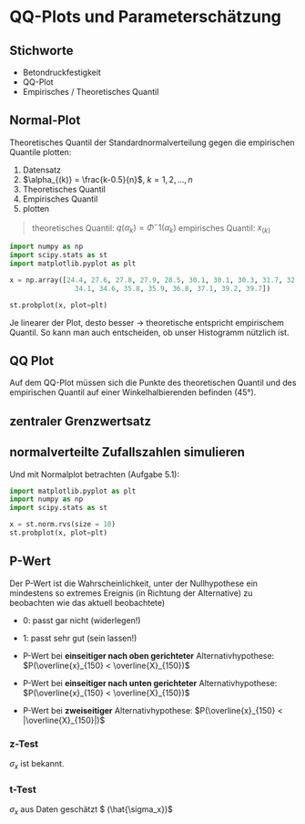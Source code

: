 # QQ-Plots und Parameterschätzung

## Stichworte

* Betondruckfestigkeit
* QQ-Plot
* Empirisches / Theoretisches Quantil

## Normal-Plot

Theoretisches Quantil der Standardnormalverteilung gegen die empirischen Quantile plotten: 

1. Datensatz
2. $\alpha_{(k)} = \frac{k-0.5}{n}$, $k = 1, 2, ..., n$
3. Theoretisches Quantil
4. Empirisches Quantil
5. plotten

> theoretisches Quantil: $q(\alpha_k) = \Phi^-1(\alpha_k)$
> empirisches Quantil: $x_{(k)}$

```python
import numpy as npimport scipy.stats as stimport matplotlib.pyplot as plt
x = np.array([24.4, 27.6, 27.8, 27.9, 28.5, 30.1, 30.1, 30.3, 31.7, 32.2, 32.8, 33.3, 33.5, 
				34.1, 34.6, 35.8, 35.9, 36.8, 37.1, 39.2, 39.7])
st.probplot(x, plot=plt)
```

Je linearer der Plot, desto besser $\to$ theoretische entspricht empirischem Quantil. So kann man auch entscheiden, ob unser Histogramm nützlich ist.

## QQ Plot

Auf dem QQ-Plot müssen sich die Punkte des theoretischen Quantil und des empirischen Quantil auf einer Winkelhalbierenden befinden (45°).

## zentraler Grenzwertsatz

## normalverteilte Zufallszahlen simulieren

Und mit Normalplot betrachten (Aufgabe 5.1):

```python
import matplotlib.pyplot as plt
import numpy as np
import scipy.stats as st

x = st.norm.rvs(size = 10)
st.probplot(x, plot=plt)
```

## P-Wert

Der P-Wert ist die Wahrscheinlichkeit, unter der Nullhypothese ein mindestens so extremes Ereignis (in Richtung der Alternative) zu beobachten wie das aktuell beobachtete)

* 0: passt gar nicht (widerlegen!)
* 1: passt sehr gut (sein lassen!)

* P-Wert bei **einseitiger nach oben gerichteter** Alternativhypothese: $P(\overline{x}_{150} < \overline{X}_{150})$
* P-Wert bei **einseitiger nach unten gerichteter** Alternativhypothese: $P(\overline{x}_{150} < \overline{X}_{150})$
* P-Wert bei **zweiseitiger** Alternativhypothese: $P(\overline{x}_{150} < |\overline{X}_{150}|)$

### z-Test

$\sigma_x$ ist bekannt.

### t-Test

$\sigma_x$ aus Daten geschätzt $
(\hat{\sigma_x})$